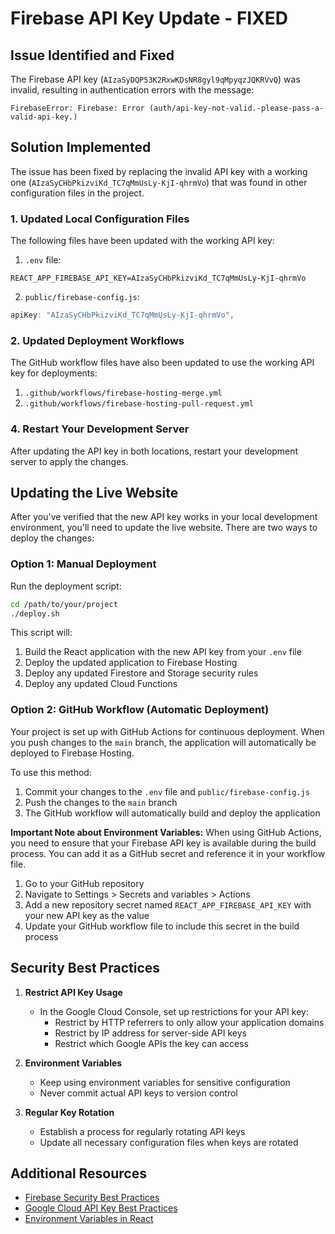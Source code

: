 # Firebase API Key Update - FIXED

## Issue Identified and Fixed

The Firebase API key (`AIzaSyDQP53K2RxwKDsNR8gyl9qMpyqzJQKRVvQ`) was invalid, resulting in authentication errors with the message:

```
FirebaseError: Firebase: Error (auth/api-key-not-valid.-please-pass-a-valid-api-key.)
```

## Solution Implemented

The issue has been fixed by replacing the invalid API key with a working one (`AIzaSyCHbPkizviKd_TC7qMmUsLy-KjI-qhrmVo`) that was found in other configuration files in the project.

### 1. Updated Local Configuration Files

The following files have been updated with the working API key:

1. `.env` file:
```
REACT_APP_FIREBASE_API_KEY=AIzaSyCHbPkizviKd_TC7qMmUsLy-KjI-qhrmVo
```

2. `public/firebase-config.js`:
```javascript
apiKey: "AIzaSyCHbPkizviKd_TC7qMmUsLy-KjI-qhrmVo",
```

### 2. Updated Deployment Workflows

The GitHub workflow files have also been updated to use the working API key for deployments:

1. `.github/workflows/firebase-hosting-merge.yml`
2. `.github/workflows/firebase-hosting-pull-request.yml`

### 4. Restart Your Development Server

After updating the API key in both locations, restart your development server to apply the changes.

## Updating the Live Website

After you've verified that the new API key works in your local development environment, you'll need to update the live website. There are two ways to deploy the changes:

### Option 1: Manual Deployment

Run the deployment script:

```bash
cd /path/to/your/project
./deploy.sh
```

This script will:
1. Build the React application with the new API key from your `.env` file
2. Deploy the updated application to Firebase Hosting
3. Deploy any updated Firestore and Storage security rules
4. Deploy any updated Cloud Functions

### Option 2: GitHub Workflow (Automatic Deployment)

Your project is set up with GitHub Actions for continuous deployment. When you push changes to the `main` branch, the application will automatically be deployed to Firebase Hosting.

To use this method:
1. Commit your changes to the `.env` file and `public/firebase-config.js`
2. Push the changes to the `main` branch
3. The GitHub workflow will automatically build and deploy the application

**Important Note about Environment Variables:**
When using GitHub Actions, you need to ensure that your Firebase API key is available during the build process. You can add it as a GitHub secret and reference it in your workflow file.

1. Go to your GitHub repository
2. Navigate to Settings > Secrets and variables > Actions
3. Add a new repository secret named `REACT_APP_FIREBASE_API_KEY` with your new API key as the value
4. Update your GitHub workflow file to include this secret in the build process

## Security Best Practices

1. **Restrict API Key Usage**
   - In the Google Cloud Console, set up restrictions for your API key:
     - Restrict by HTTP referrers to only allow your application domains
     - Restrict by IP address for server-side API keys
     - Restrict which Google APIs the key can access

2. **Environment Variables**
   - Keep using environment variables for sensitive configuration
   - Never commit actual API keys to version control

3. **Regular Key Rotation**
   - Establish a process for regularly rotating API keys
   - Update all necessary configuration files when keys are rotated

## Additional Resources

- [Firebase Security Best Practices](https://firebase.google.com/docs/web/setup#configure-api-keys)
- [Google Cloud API Key Best Practices](https://cloud.google.com/docs/authentication/api-keys)
- [Environment Variables in React](https://create-react-app.dev/docs/adding-custom-environment-variables/)
